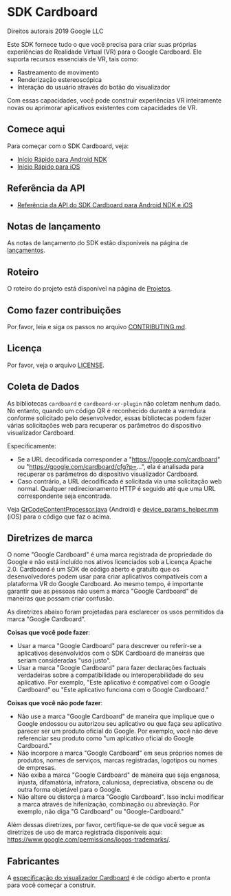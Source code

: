 **SDK Cardboard**
=============
Direitos autorais 2019 Google LLC

Este SDK fornece tudo o que você precisa para criar suas próprias experiências de Realidade Virtual (VR) para o Google Cardboard. Ele suporta recursos essenciais de VR, tais como:

 * Rastreamento de movimento
 * Renderização estereoscópica
 * Interação do usuário através do botão do visualizador

Com essas capacidades, você pode construir experiências VR inteiramente novas ou aprimorar
aplicativos existentes com capacidades de VR.

## Comece aqui

Para começar com o SDK Cardboard, veja:

* [Início Rápido para Android NDK](//developers.google.com/cardboard/develop/c/quickstart)
* [Início Rápido para iOS](//developers.google.com/cardboard/develop/ios/quickstart)

## Referência da API

* [Referência da API do SDK Cardboard para Android NDK e iOS](//developers.google.com/cardboard/reference/c)

## Notas de lançamento

As notas de lançamento do SDK estão disponíveis na página de
[lançamentos](//github.com/googlevr/cardboard/releases).

## Roteiro

O roteiro do projeto está disponível na página de
[Projetos](https://github.com/googlevr/cardboard/projects/1).

## Como fazer contribuições

Por favor, leia e siga os passos no arquivo [CONTRIBUTING.md](/CONTRIBUTING.md).

## Licença

Por favor, veja o arquivo [LICENSE](/LICENSE).

## Coleta de Dados

As bibliotecas `cardboard` e `cardboard-xr-plugin` não coletam nenhum dado.
No entanto, quando um código QR é reconhecido durante a varredura conforme solicitado pelo
desenvolvedor, essas bibliotecas podem fazer várias solicitações web para recuperar os
parâmetros do dispositivo visualizador Cardboard.

Especificamente:

*   Se a URL decodificada corresponder a "https://google.com/cardboard" ou
    "https://google.com/cardboard/cfg?p=...", ela é analisada para recuperar os
    parâmetros do dispositivo visualizador Cardboard.
*   Caso contrário, a URL decodificada é solicitada via uma solicitação web normal. Qualquer redirecionamento HTTP é seguido até que uma URL correspondente seja encontrada.

Veja
[QrCodeContentProcessor.java](sdk/qrcode/android/java/com/google/cardboard/sdk/qrcode/QrCodeContentProcessor.java)
(Android) e
[device_params_helper.mm](sdk/qrcode/ios/device_params_helper.mm) (iOS) para o
código que faz o acima.

## Diretrizes de marca

O nome "Google Cardboard" é uma marca registrada de propriedade do Google e não está incluído
nos ativos licenciados sob a Licença Apache 2.0. Cardboard é um SDK de código aberto e gratuito que os desenvolvedores podem usar para criar aplicativos compatíveis
com a plataforma VR do Google Cardboard. Ao mesmo tempo, é importante garantir
que as pessoas não usem a marca "Google Cardboard" de maneiras que possam
criar confusão.

As diretrizes abaixo foram projetadas para esclarecer os usos permitidos da marca "Google
Cardboard".

**Coisas que você pode fazer**:

* Usar a marca "Google Cardboard" para descrever ou referir-se a aplicativos desenvolvidos com
  o SDK Cardboard de maneiras que seriam consideradas "uso justo".
* Usar a marca "Google Cardboard" para fazer declarações factuais verdadeiras sobre
  a compatibilidade ou interoperabilidade do seu aplicativo. Por exemplo, "Este aplicativo é
  compatível com o Google Cardboard" ou "Este aplicativo funciona com o Google Cardboard."

**Coisas que você não pode fazer**:

* Não use a marca "Google Cardboard" de maneira que implique que o Google endossou ou autorizou seu aplicativo ou que faça seu aplicativo parecer ser um produto oficial do Google. Por exemplo, você não deve referenciar seu produto como "um aplicativo oficial do Google Cardboard."
* Não incorpore a marca "Google Cardboard" em seus próprios nomes de produtos,
  nomes de serviços, marcas registradas, logotipos ou nomes de empresas.
* Não exiba a marca "Google Cardboard" de maneira que seja enganosa,
  injusta, difamatória, infratora, caluniosa, depreciativa, obscena ou de outra forma
  objetável para o Google.
* Não altere ou distorça a marca "Google Cardboard". Isso inclui modificar
  a marca através de hifenização, combinação ou abreviação. Por exemplo, não
  diga "G Cardboard" ou "Google-Cardboard."

Além dessas diretrizes, por favor, certifique-se de que você segue as diretrizes de uso de marca registrada disponíveis aqui:
https://www.google.com/permissions/logos-trademarks/.

## Fabricantes
A [especificação do visualizador
Cardboard](https://developers.google.com/cardboard/manufacturers) é
de código aberto e pronta para você começar a construir.
